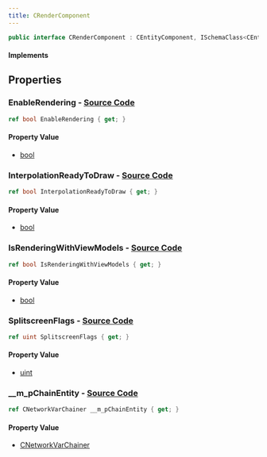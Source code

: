 ```yaml
---
title: CRenderComponent
---
```


```csharp
public interface CRenderComponent : CEntityComponent, ISchemaClass<CEntityComponent>, ISchemaClass<CRenderComponent>, ISchemaField, ISchemaClass, INativeHandle
```

#### Implements

## Properties

### **EnableRendering** - [Source Code](https://github.com/swiftly-solution/swiftlys2/blob/main/managed/src/SwiftlyS2.Generated/Schemas/Interfaces/CRenderComponent.cs#L22)

```csharp
ref bool EnableRendering { get; }
```

#### Property Value

- [bool](https://learn.microsoft.com/dotnet/api/system.boolean)

### **InterpolationReadyToDraw** - [Source Code](https://github.com/swiftly-solution/swiftlys2/blob/main/managed/src/SwiftlyS2.Generated/Schemas/Interfaces/CRenderComponent.cs#L24)

```csharp
ref bool InterpolationReadyToDraw { get; }
```

#### Property Value

- [bool](https://learn.microsoft.com/dotnet/api/system.boolean)

### **IsRenderingWithViewModels** - [Source Code](https://github.com/swiftly-solution/swiftlys2/blob/main/managed/src/SwiftlyS2.Generated/Schemas/Interfaces/CRenderComponent.cs#L18)

```csharp
ref bool IsRenderingWithViewModels { get; }
```

#### Property Value

- [bool](https://learn.microsoft.com/dotnet/api/system.boolean)

### **SplitscreenFlags** - [Source Code](https://github.com/swiftly-solution/swiftlys2/blob/main/managed/src/SwiftlyS2.Generated/Schemas/Interfaces/CRenderComponent.cs#L20)

```csharp
ref uint SplitscreenFlags { get; }
```

#### Property Value

- [uint](https://learn.microsoft.com/dotnet/api/system.uint32)

### **__m_pChainEntity** - [Source Code](https://github.com/swiftly-solution/swiftlys2/blob/main/managed/src/SwiftlyS2.Generated/Schemas/Interfaces/CRenderComponent.cs#L16)

```csharp
ref CNetworkVarChainer __m_pChainEntity { get; }
```

#### Property Value

- [CNetworkVarChainer](/docs/api/shared/natives/cnetworkvarchainer)

